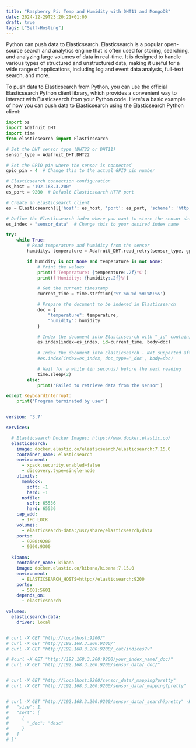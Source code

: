 ```yaml
---
title: "Raspberry Pi: Temp and Humidity with DHT11 and MongoDB"
date: 2024-12-29T23:20:21+01:00
draft: true
tags: ["Self-Hosting"]
---
```





Python can push data to Elasticsearch. Elasticsearch is a popular open-source search and analytics engine that is often used for storing, searching, and analyzing large volumes of data in real-time. It is designed to handle various types of structured and unstructured data, making it useful for a wide range of applications, including log and event data analysis, full-text search, and more.

To push data to Elasticsearch from Python, you can use the official Elasticsearch Python client library, which provides a convenient way to interact with Elasticsearch from your Python code. Here's a basic example of how you can push data to Elasticsearch using the Elasticsearch Python client:







```py
import os
import Adafruit_DHT
import time
from elasticsearch import Elasticsearch

# Set the DHT sensor type (DHT22 or DHT11)
sensor_type = Adafruit_DHT.DHT22

# Set the GPIO pin where the sensor is connected
gpio_pin = 4  # Change this to the actual GPIO pin number

# Elasticsearch connection configuration
es_host = "192.168.3.200"
es_port = 9200  # Default Elasticsearch HTTP port

# Create an Elasticsearch client
es = Elasticsearch([{'host': es_host, 'port': es_port, 'scheme': 'http'}])

# Define the Elasticsearch index where you want to store the sensor data
es_index = "sensor_data"  # Change this to your desired index name

try:
    while True:
        # Read temperature and humidity from the sensor
        humidity, temperature = Adafruit_DHT.read_retry(sensor_type, gpio_pin)

        if humidity is not None and temperature is not None:
            # Print the values
            print(f'Temperature: {temperature:.2f}°C')
            print(f'Humidity: {humidity:.2f}%')

            # Get the current timestamp
            current_time = time.strftime('%Y-%m-%d %H:%M:%S')

            # Prepare the document to be indexed in Elasticsearch
            doc = {
                "temperature": temperature,
                "humidity": humidity
            }

            # Index the document into Elasticsearch with "_id" containing the timestamp
            es.index(index=es_index, id=current_time, body=doc)
            
            # Index the document into Elasticsearch - Not supported after ES 7.x
            #es.index(index=es_index, doc_type='_doc', body=doc)

            # Wait for a while (in seconds) before the next reading
            time.sleep(2)
        else:
            print('Failed to retrieve data from the sensor')

except KeyboardInterrupt:
    print('Program terminated by user')


```


```yml

version: '3.7'

services:

  # Elasticsearch Docker Images: https://www.docker.elastic.co/
  elasticsearch:
    image: docker.elastic.co/elasticsearch/elasticsearch:7.15.0
    container_name: elasticsearch
    environment:
      - xpack.security.enabled=false
      - discovery.type=single-node
    ulimits:
      memlock:
        soft: -1
        hard: -1
      nofile:
        soft: 65536
        hard: 65536
    cap_add:
      - IPC_LOCK
    volumes:
      - elasticsearch-data:/usr/share/elasticsearch/data
    ports:
      - 9200:9200
      - 9300:9300

  kibana:
    container_name: kibana
    image: docker.elastic.co/kibana/kibana:7.15.0
    environment:
      - ELASTICSEARCH_HOSTS=http://elasticsearch:9200
    ports:
      - 5601:5601
    depends_on:
      - elasticsearch

volumes:
  elasticsearch-data:
    driver: local


# curl -X GET "http://localhost:9200/"
# curl -X GET "http://192.168.3.200:9200/"
# curl -X GET "http://192.168.3.200:9200/_cat/indices?v"

# #curl -X GET "http://192.168.3.200:9200/your_index_name/_doc/"
# curl -X GET "http://192.168.3.200:9200/sensor_data/_doc/"


# curl -X GET "http://localhost:9200/sensor_data/_mapping?pretty"
# curl -X GET "http://192.168.3.200:9200/sensor_data/_mapping?pretty"


# curl -X GET "http://192.168.3.200:9200/sensor_data/_search?pretty" -H "Content-Type: application/json" -d '{
#   "size": 1,
#   "sort": [
#     {
#       "_doc": "desc"
#     }
#   ]
# }'
```